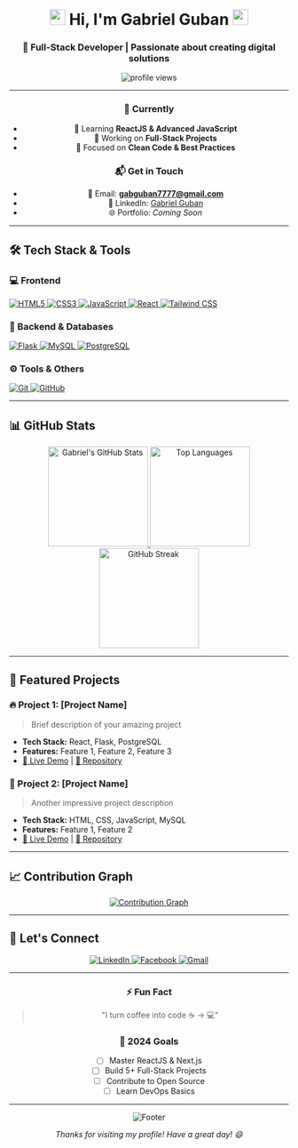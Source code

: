 <h1 align="center">
  <img src="https://media.giphy.com/media/hvRJCLFzcasrR4ia7z/giphy.gif" width="28">
  Hi, I'm Gabriel Guban
  <img src="https://media.giphy.com/media/hvRJCLFzcasrR4ia7z/giphy.gif" width="28">
</h1>
<h3 align="center">🚀 Full-Stack Developer | Passionate about creating digital solutions</h3>

<p align="center">
  <img src="https://komarev.com/ghpvc/?username=gabguban&label=Profile%20Views&color=blue&style=for-the-badge" alt="profile views" />
</p>

---

<div align="center">

### 💫 Currently
- 🌱 Learning **ReactJS & Advanced JavaScript**
- 🔭 Working on **Full-Stack Projects**
- 🎯 Focused on **Clean Code & Best Practices**

### 📬 Get in Touch
- 📧 Email: **gabguban7777@gmail.com**
- 💼 LinkedIn: [Gabriel Guban](https://www.linkedin.com/in/gab-guban-474237334/)
- 🌐 Portfolio: *Coming Soon*

</div>

---

## 🛠️ Tech Stack & Tools

### 💻 Frontend
<p align="left">
  <a href="https://www.w3.org/html/" target="_blank">
    <img src="https://img.shields.io/badge/HTML5-E34F26?style=for-the-badge&logo=html5&logoColor=white" alt="HTML5" />
  </a>
  <a href="https://www.w3schools.com/css/" target="_blank">
    <img src="https://img.shields.io/badge/CSS3-1572B6?style=for-the-badge&logo=css3&logoColor=white" alt="CSS3" />
  </a>
  <a href="https://developer.mozilla.org/en-US/docs/Web/JavaScript" target="_blank">
    <img src="https://img.shields.io/badge/JavaScript-F7DF1E?style=for-the-badge&logo=javascript&logoColor=black" alt="JavaScript" />
  </a>
  <a href="https://reactjs.org/" target="_blank">
    <img src="https://img.shields.io/badge/React-20232A?style=for-the-badge&logo=react&logoColor=61DAFB" alt="React" />
  </a>
  <a href="https://tailwindcss.com/" target="_blank">
    <img src="https://img.shields.io/badge/Tailwind_CSS-38B2AC?style=for-the-badge&logo=tailwind-css&logoColor=white" alt="Tailwind CSS" />
  </a>
</p>

### 🔧 Backend & Databases
<p align="left">
  <a href="https://flask.palletsprojects.com/" target="_blank">
    <img src="https://img.shields.io/badge/Flask-000000?style=for-the-badge&logo=flask&logoColor=white" alt="Flask" />
  </a>
  <a href="https://www.mysql.com/" target="_blank">
    <img src="https://img.shields.io/badge/MySQL-005C84?style=for-the-badge&logo=mysql&logoColor=white" alt="MySQL" />
  </a>
  <a href="https://www.postgresql.org" target="_blank">
    <img src="https://img.shields.io/badge/PostgreSQL-316192?style=for-the-badge&logo=postgresql&logoColor=white" alt="PostgreSQL" />
  </a>
</p>

### ⚙️ Tools & Others
<p align="left">
  <a href="https://git-scm.com/" target="_blank">
    <img src="https://img.shields.io/badge/Git-F05032?style=for-the-badge&logo=git&logoColor=white" alt="Git" />
  </a>
  <a href="https://github.com/" target="_blank">
    <img src="https://img.shields.io/badge/GitHub-100000?style=for-the-badge&logo=github&logoColor=white" alt="GitHub" />
  </a>
</p>

---

## 📊 GitHub Stats

<div align="center">
  
  <!-- GitHub Stats Cards -->
  <a href="https://github.com/gabyel-dev">
    <img height="180em" src="https://github-readme-stats.vercel.app/api?username=gabyel-dev&show_icons=true&theme=radical&include_all_commits=true&count_private=true&hide_border=true" alt="Gabriel's GitHub Stats" />
    <img height="180em" src="https://github-readme-stats.vercel.app/api/top-langs/?username=gabyel-dev&layout=compact&theme=radical&hide_border=true&langs_count=8" alt="Top Languages" />
  </a>

  <!-- GitHub Streak Stats -->
  <a href="https://github.com/gabyel-dev">
    <img height="180em" src="https://github-readme-streak-stats.herokuapp.com/?user=gabyel-dev&theme=radical&hide_border=true" alt="GitHub Streak" />
  </a>

</div>

---

## 🌟 Featured Projects

### 🔥 Project 1: [Project Name]
> Brief description of your amazing project
- **Tech Stack:** React, Flask, PostgreSQL
- **Features:** Feature 1, Feature 2, Feature 3
- [🔗 Live Demo](#) | [📁 Repository](#)

### 🚀 Project 2: [Project Name]
> Another impressive project description
- **Tech Stack:** HTML, CSS, JavaScript, MySQL
- **Features:** Feature 1, Feature 2
- [🔗 Live Demo](#) | [📁 Repository](#)

---

## 📈 Contribution Graph
<p align="center">
  <a href="https://github.com/gabyel-dev">
    <img src="https://activity-graph.herokuapp.com/graph?username=gabyel-dev&theme=react-dark&hide_border=true&area=true" alt="Contribution Graph" />
  </a>
</p>

---

## 🤝 Let's Connect

<p align="center">
  <a href="https://www.linkedin.com/in/gab-guban-474237334/" target="_blank">
    <img src="https://img.shields.io/badge/LinkedIn-0077B5?style=for-the-badge&logo=linkedin&logoColor=white" alt="LinkedIn" />
  </a>
  <a href="https://fb.com/gab.guban" target="_blank">
    <img src="https://img.shields.io/badge/Facebook-1877F2?style=for-the-badge&logo=facebook&logoColor=white" alt="Facebook" />
  </a>
  <a href="mailto:gabguban7777@gmail.com">
    <img src="https://img.shields.io/badge/Gmail-D14836?style=for-the-badge&logo=gmail&logoColor=white" alt="Gmail" />
  </a>
</p>

---

<div align="center">

### ⚡ Fun Fact
> "I turn coffee into code ☕ → 💻"

### 🎯 2024 Goals
- [ ] Master ReactJS & Next.js
- [ ] Build 5+ Full-Stack Projects
- [ ] Contribute to Open Source
- [ ] Learn DevOps Basics

---

<p align="center">
  <img src="https://capsule-render.vercel.app/api?type=waving&color=gradient&height=100&section=footer" alt="Footer" />
</p>

<p align="center">
  <i>Thanks for visiting my profile! Have a great day! 😄</i>
</p>
